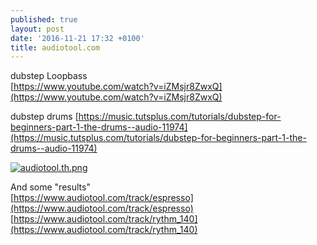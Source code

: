 ```yaml
---
published: true
layout: post
date: '2016-11-21 17:32 +0100'
title: audiotool.com
---
```

dubstep Loopbass  
[https://www.youtube.com/watch?v=iZMsjr8ZwxQ](https://www.youtube.com/watch?v=iZMsjr8ZwxQ)

dubstep drums
[https://music.tutsplus.com/tutorials/dubstep-for-beginners-part-1-the-drums--audio-11974](https://music.tutsplus.com/tutorials/dubstep-for-beginners-part-1-the-drums--audio-11974)

[![audiotool.th.png](//cdn.scrot.moe/images/2016/11/23/audiotool.th.png)](//cdn.scrot.moe/images/2016/11/23/audiotool.png)

And some "results"  
[https://www.audiotool.com/track/espresso](https://www.audiotool.com/track/espresso)  
[https://www.audiotool.com/track/rythm_140](https://www.audiotool.com/track/rythm_140)
